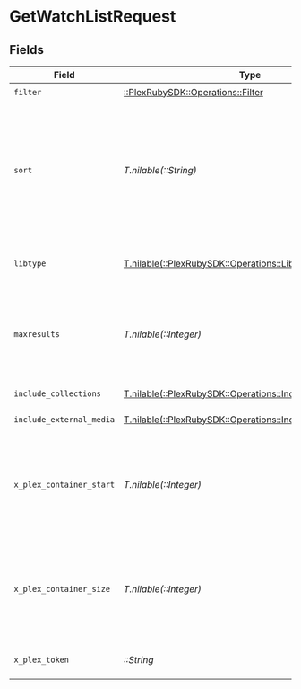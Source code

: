 # GetWatchListRequest


## Fields

| Field                                                                                                                                                                                               | Type                                                                                                                                                                                                | Required                                                                                                                                                                                            | Description                                                                                                                                                                                         | Example                                                                                                                                                                                             |
| --------------------------------------------------------------------------------------------------------------------------------------------------------------------------------------------------- | --------------------------------------------------------------------------------------------------------------------------------------------------------------------------------------------------- | --------------------------------------------------------------------------------------------------------------------------------------------------------------------------------------------------- | --------------------------------------------------------------------------------------------------------------------------------------------------------------------------------------------------- | --------------------------------------------------------------------------------------------------------------------------------------------------------------------------------------------------- |
| `filter`                                                                                                                                                                                            | [::PlexRubySDK::Operations::Filter](../../models/operations/filter.md)                                                                                                                              | :heavy_check_mark:                                                                                                                                                                                  | Filter                                                                                                                                                                                              |                                                                                                                                                                                                     |
| `sort`                                                                                                                                                                                              | *T.nilable(::String)*                                                                                                                                                                               | :heavy_minus_sign:                                                                                                                                                                                  | In the format "field:dir". Available fields are "watchlistedAt" (Added At),<br/>"titleSort" (Title), "originallyAvailableAt" (Release Date), or "rating" (Critic Rating).<br/>"dir" can be "asc" or "desc"<br/> |                                                                                                                                                                                                     |
| `libtype`                                                                                                                                                                                           | [T.nilable(::PlexRubySDK::Operations::Libtype)](../../models/operations/libtype.md)                                                                                                                 | :heavy_minus_sign:                                                                                                                                                                                  | The type of library to filter. Can be "movie" or "show", or all if not present.<br/>                                                                                                                |                                                                                                                                                                                                     |
| `maxresults`                                                                                                                                                                                        | *T.nilable(::Integer)*                                                                                                                                                                              | :heavy_minus_sign:                                                                                                                                                                                  | The number of items to return. If not specified, all items will be returned.<br/>If the number of items exceeds the limit, the response will be paginated.<br/>                                     |                                                                                                                                                                                                     |
| `include_collections`                                                                                                                                                                               | [T.nilable(::PlexRubySDK::Operations::IncludeCollections)](../../models/operations/includecollections.md)                                                                                           | :heavy_minus_sign:                                                                                                                                                                                  | include collections in the results<br/>                                                                                                                                                             |                                                                                                                                                                                                     |
| `include_external_media`                                                                                                                                                                            | [T.nilable(::PlexRubySDK::Operations::IncludeExternalMedia)](../../models/operations/includeexternalmedia.md)                                                                                       | :heavy_minus_sign:                                                                                                                                                                                  | include external media in the results<br/>                                                                                                                                                          |                                                                                                                                                                                                     |
| `x_plex_container_start`                                                                                                                                                                            | *T.nilable(::Integer)*                                                                                                                                                                              | :heavy_minus_sign:                                                                                                                                                                                  | The index of the first item to return. If not specified, the first item will be returned.<br/>If the number of items exceeds the limit, the response will be paginated.<br/>By default this is 0<br/> | 0                                                                                                                                                                                                   |
| `x_plex_container_size`                                                                                                                                                                             | *T.nilable(::Integer)*                                                                                                                                                                              | :heavy_minus_sign:                                                                                                                                                                                  | The number of items to return. If not specified, all items will be returned.<br/>If the number of items exceeds the limit, the response will be paginated.<br/>By default this is 50<br/>           | 50                                                                                                                                                                                                  |
| `x_plex_token`                                                                                                                                                                                      | *::String*                                                                                                                                                                                          | :heavy_check_mark:                                                                                                                                                                                  | An authentication token, obtained from plex.tv                                                                                                                                                      | CV5xoxjTpFKUzBTShsaf                                                                                                                                                                                |
